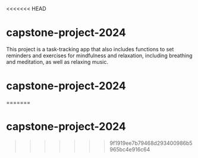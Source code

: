 <<<<<<< HEAD
# capstone-project-2024
This project is a task-tracking app that also includes functions to set reminders and exercises for mindfulness and relaxation, including breathing and meditation, as well as relaxing music.
# capstone-project-2024
=======
# capstone-project-2024
>>>>>>> 9f1919ee7b79468d293400986b5965bc4e916c64

